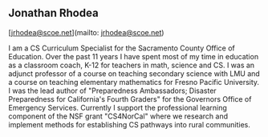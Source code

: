 ## Jonathan Rhodea

[jrhodea@scoe.net](mailto: jrhodea@scoe.net)

I am a CS Curriculum Specialist for the Sacramento County Office of Education.  Over the past 11 years I have spent most of my time in education as a classroom coach, K-12 for teachers in math, science and CS.  I was an adjunct professor of a course on teaching secondary science with LMU and a course on teaching elementary mathematics for Fresno Pacific University.  I was the lead author of "Preparedness Ambassadors; Disaster Preparedness for California's Fourth Graders" for the Governors Office of Emergency Services.  Currently I support the professional learning component of the NSF grant "CS4NorCal" where we research and implement methods for establishing CS pathways into rural communities. 